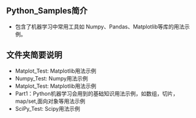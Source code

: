 ## Python_Samples简介
- 包含了机器学习中常用工具如 Numpy、Pandas、Matplotlib等库的用法示例。
## 文件夹简要说明
- Matplot_Test: Matplotlib用法示例
- Numpy_Test: Numpy用法示例
- Matplot_Test: Matplotlib用法示例
- Part1：Python机器学习会用到的基础知识用法示例，如数组，切片，map/set,面向对象等用法示例
- SciPy_Test: Scipy用法示例